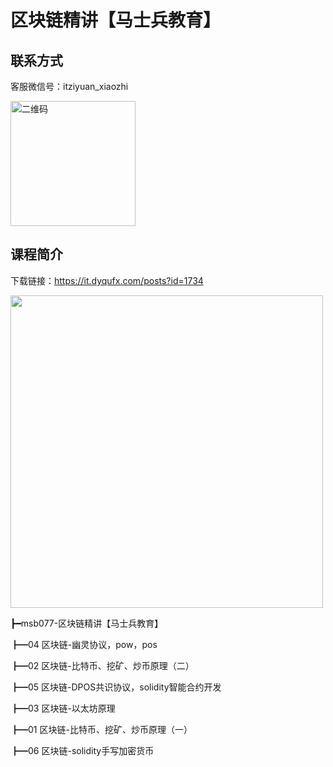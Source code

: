 # 区块链精讲【马士兵教育】

## 联系方式

客服微信号：itziyuan_xiaozhi

<img src="https://ziyuanyun.oss-cn-guangzhou.aliyuncs.com/common/20240614073449/666b82192834a.jpg" width="200" height="200" alt="二维码">

## 课程简介

下载链接：https://it.dyqufx.com/posts?id=1734

<img src="https://ziyuanyun.oss-cn-guangzhou.aliyuncs.com/yun/20240515183521/66448fe99b8ce.jpg" width="500" alt="">

  ┣━msb077-区块链精讲【马士兵教育】

 ┣━04 区块链-幽灵协议，pow，pos

 ┣━02 区块链-比特币、挖矿、炒币原理（二）

 ┣━05 区块链-DPOS共识协议，solidity智能合约开发

 ┣━03 区块链-以太坊原理

 ┣━01 区块链-比特币、挖矿、炒币原理（一）

 ┣━06 区块链-solidity手写加密货币

  
